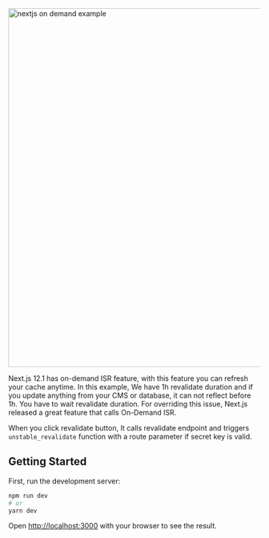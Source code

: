 <img width="716" alt="nextjs on demand example" src="https://user-images.githubusercontent.com/10114716/155897601-50346747-8bb6-462f-aa5e-665cc1dd8672.png">

Next.js 12.1 has on-demand ISR feature, with this feature you can refresh your cache anytime. In this example, We have 1h revalidate duration and if you update anything from your CMS or database, it can not reflect before 1h. You have to wait revalidate duration. For overriding this issue, Next.js released a great feature that calls On-Demand ISR.

When you click revalidate button, It calls revalidate endpoint and triggers `unstable_revalidate` function with a route parameter if secret key is valid.

## Getting Started

First, run the development server:

```bash
npm run dev
# or
yarn dev
```

Open [http://localhost:3000](http://localhost:3000) with your browser to see the result.
